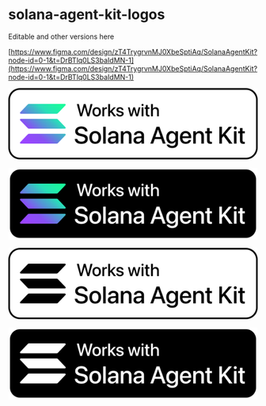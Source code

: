 # solana-agent-kit-logos

Editable and other versions here

[https://www.figma.com/design/zT4TrygrvnMJ0XbeSptiAq/SolanaAgentKit?node-id=0-1&t=DrBTlq0LS3baIdMN-1](https://www.figma.com/design/zT4TrygrvnMJ0XbeSptiAq/SolanaAgentKit?node-id=0-1&t=DrBTlq0LS3baIdMN-1)

![](https://raw.githubusercontent.com/metasal1/solana-agent-kit-logos/eb19616301ac07b8304a35df537223e86ffe8b08/sakit-colour-white.svg)

![](https://raw.githubusercontent.com/metasal1/solana-agent-kit-logos/eb19616301ac07b8304a35df537223e86ffe8b08/sakit-colour-black.svg)

![](https://raw.githubusercontent.com/metasal1/solana-agent-kit-logos/eb19616301ac07b8304a35df537223e86ffe8b08/sakit-white.svg)

![](https://raw.githubusercontent.com/metasal1/solana-agent-kit-logos/eb19616301ac07b8304a35df537223e86ffe8b08/sakit-black.svg)
